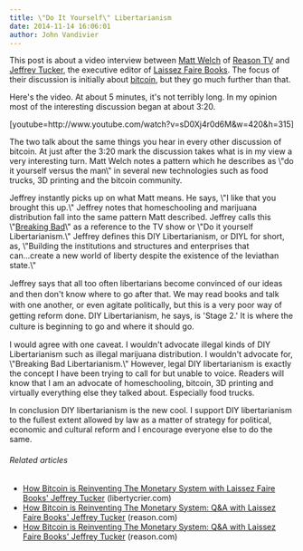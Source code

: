 ```yaml
---
title: \"Do It Yourself\" Libertarianism
date: 2014-11-14 16:06:01
author: John Vandivier
---
```




<p>This post is about a video interview between <a class=\"zem_slink\" title=\"Matt Welch\" href=\"http://en.wikipedia.org/wiki/Matt_Welch\" target=\"_blank\" rel=\"wikipedia\">Matt Welch</a> of <a class=\"zem_slink\" title=\"Reason.tv\" href=\"http://reason.tv/\" target=\"_blank\" rel=\"homepage\">Reason TV</a> and <a class=\"zem_slink\" title=\"Jeffrey Tucker\" href=\"http://en.wikipedia.org/wiki/Jeffrey_Tucker\" target=\"_blank\" rel=\"wikipedia\">Jeffrey Tucker</a>, the executive editor of <a class=\"zem_slink\" title=\"Laissez Faire Books\" href=\"http://en.wikipedia.org/wiki/Laissez_Faire_Books\" target=\"_blank\" rel=\"wikipedia\">Laissez Faire Books</a>. The focus of their discussion is initially about <a class=\"zem_slink\" title=\"Bitcoin\" href=\"http://en.wikipedia.org/wiki/Bitcoin\" target=\"_blank\" rel=\"wikipedia\">bitcoin</a>, but they go much further than that.</p><p>Here's the video. At about 5 minutes, it's not terribly long. In my opinion most of the interesting discussion began at about 3:20.</p><p>[youtube=http://www.youtube.com/watch?v=sD0Xj4r0d6M&amp;w=420&amp;h=315]</p><p>The two talk about the same things you hear in every other discussion of bitcoin. At just after the 3:20 mark the discussion takes what is in my view a very interesting turn. Matt Welch notes a pattern which he describes as \"do it yourself versus the man\" in several new technologies such as food trucks, 3D printing and the bitcoin community.</p><p>Jeffrey instantly picks up on what Matt means. He says, \"I like that you brought this up.\" Jeffrey notes that homeschooling and marijuana distribution fall into the same pattern Matt described. Jeffrey calls this \"<a class=\"zem_slink\" title=\"Breaking Bad\" href=\"http://en.wikipedia.org/wiki/Breaking_Bad\" target=\"_blank\" rel=\"wikipedia\">Breaking Bad</a>\" as a reference to the TV show or \"Do it yourself Libertarianism.\" Jeffrey defines this DIY Libertarianism, or DIYL for short, as, \"Building the institutions and structures and enterprises that can...create a new world of liberty despite the existence of the leviathan state.\"</p><p><span style=\"font-size:13px;line-height:19px;\">Jeffrey says that all too often libertarians become convinced of our ideas and then don't know where to go after that. We may read books and talk with one another, or even agitate politically, but this is a very poor way of getting reform done. DIY Libertarianism, he says, is 'Stage 2.' It is where the culture is beginning to go and where it should go.</span></p><p>I would agree with one caveat. I wouldn't advocate illegal kinds of DIY Libertarianism such as illegal marijuana distribution. I wouldn't advocate for, \"Breaking Bad Libertarianism.\" However, legal DIY libertarianism is exactly the concept I have been trying to call for but unable to voice. Readers will know that I am an advocate of homeschooling, bitcoin, 3D printing and virtually everything else they talked about. Especially food trucks.</p><p>In conclusion DIY libertarianism is the new cool. I support DIY libertarianism to the fullest extent allowed by law as a matter of strategy for political, economic and cultural reform and I encourage everyone else to do the same.</p><h6 class=\"zemanta-related-title\" style=\"font-size:1em;\">Related articles</h6><ul class=\"zemanta-article-ul\"><li class=\"zemanta-article-ul-li\"><a href=\"http://libertycrier.com/how-bitcoin-is-reinventing-the-monetary-system-with-laissez-faire-books-jeffrey-tucker/\" target=\"_blank\">How Bitcoin is Reinventing The Monetary System with Laissez Faire Books' Jeffrey Tucker</a> (libertycrier.com)</li><li class=\"zemanta-article-ul-li\"><a href=\"http://reason.com/reasontv/2013/08/17/jeffrey-tucker-freedom-fest\" target=\"_blank\">How Bitcoin is Reinventing The Monetary System: Q&amp;A with Laissez Faire Books' Jeffrey Tucker</a> (reason.com)</li><li class=\"zemanta-article-ul-li\"><a href=\"http://reason.com/blog/2013/08/17/how-bitcoin-is-reinventing-the-monetar\" target=\"_blank\">How Bitcoin is Reinventing The Monetary System: Q&amp;A with Laissez Faire Books' Jeffrey Tucker</a> (reason.com)</li></ul>